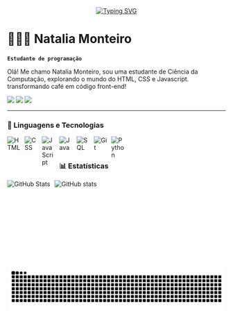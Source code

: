 <div align="center">
  <a href="https://git.io/typing-svg">
    <img src="https://readme-typing-svg.demolab.com?font=Fira+Code&weight=500&size=22&pause=1000&color=FF00F6&center=true&vCenter=true&random=false&width=524&lines=%E2%8A%B9+Welcome+to+my+profile!+%CB%99%E1%B5%95%CB%99+%E2%8A%B9+" alt="Typing SVG">
  </a>
</div>

# 👩🏻‍💻 Natalia Monteiro

**`Estudante de programação`**

Olá! Me chamo Natalia Monteiro, sou uma estudante de Ciência da Computação, explorando o mundo do HTML, CSS e Javascript. transformando café em código front-end!

<div> 
  <a href="https://www.instagram.com/nataliamonteirom?igsh=em8zOHczcnVoaWZh" target="_blank"><img src="https://img.shields.io/badge/-Instagram-%23E4405F?style=for-the-badge&logo=instagram&logoColor=white" target="_blank"></a> 
  <a href = "mailto:monteiron414@gmail.com"><img src="https://img.shields.io/badge/-Gmail-%23333?style=for-the-badge&logo=gmail&logoColor=white" target="_blank"></a>
  <a href="https://www.linkedin.com/in/natalia-monteiro-191096264?utm_source=share&utm_campaign=share_via&utm_content=profile&utm_medium=ios_app" target="_blank"><img src="https://img.shields.io/badge/-LinkedIn-%230077B5?style=for-the-badge&logo=linkedin&logoColor=white" target="_blank"></a> 
  
</div>

---

### 🤖 Linguagens e Tecnologias

<img 
    align="left" 
    alt="HTML"
    title="HTML" 
    width="30px" 
    style="padding-right: 10px;" 
    src="https://cdn.jsdelivr.net/gh/devicons/devicon@latest/icons/html5/html5-original.svg" 
/>
<img 
    align="left" 
    alt="CSS" 
    title="CSS"
    width="30px" 
    style="padding-right: 10px;" 
    src="https://cdn.jsdelivr.net/gh/devicons/devicon@latest/icons/css3/css3-original.svg" 
/>
<img 
    align="left" 
    alt="JavaScript" 
    title="JavaScript"
    width="30px" 
    style="padding-right: 10px;" 
    src="https://cdn.jsdelivr.net/gh/devicons/devicon@latest/icons/javascript/javascript-original.svg" 
/>
<img 
    align="left" 
    alt="Java"
    title="Java" 
    width="30px" 
    style="padding-right: 10px;" 
    src="https://cdn.jsdelivr.net/gh/devicons/devicon@latest/icons/java/java-original.svg"
    />
<img 
    align="left" 
    alt="SQL" 
    title="SQL"
    width="30px" 
    style="padding-right: 10px;" 
    src="https://cdn.jsdelivr.net/gh/devicons/devicon@latest/icons/azuresqldatabase/azuresqldatabase-original.svg"
/>
<img 
    align="left" 
    alt="Git" 
    title="Git"
    width="30px" 
    style="padding-right: 10px;" 
    src="https://cdn.jsdelivr.net/gh/devicons/devicon@latest/icons/git/git-original.svg" 
/>
<img 
    align="left" 
    alt="Python" 
    title="Python"
    width="30px" 
    style="padding-right: 10px;" 
    src="https://cdn.jsdelivr.net/gh/devicons/devicon@latest/icons/python/python-original.svg" 
/>

<br/>
<br/>

### 📊 Estatísticas

<p>
  <img 
    align="left" 
    alt="GitHub Stats" 
    height="200" 
    style="padding-right: 10px;" 
    src="https://github-readme-stats.vercel.app/api?username=Nataliamonteirom&show_icons=true&theme=tokyonight&include_all_commits=true&locale=pt-br" 
  />

<img 
    align="left" 
    alt="GitHub stats" 
    height="200px" 
    style="padding-right: 10px;" 
    src="https://github-readme-stats.vercel.app/api/top-langs/?username=nataliamonteirom&theme=tokyonight&custom_title=tecnologias&langs_count=7&layout=compact" 
/>

</p>

<picture align="center">
  <source media="(prefers-color-scheme: dark)" srcset="https://raw.githubusercontent.com/nataliamonteirom/nataliamonteirom/output/github-contribution-grid-snake-dark.svg">
  <source media="(prefers-color-scheme: light)" srcset="https://raw.githubusercontent.com/nataliamonteirom/nataliamonteirom/output/github-contribution-grid-snake-dark.svg">
  <img align="center" alt="github contribution grid snake animation" src="https://raw.githubusercontent.com/nataliamonteirom/nataliamonteirom/output/github-contribution-grid-snake.svg">
</picture>
